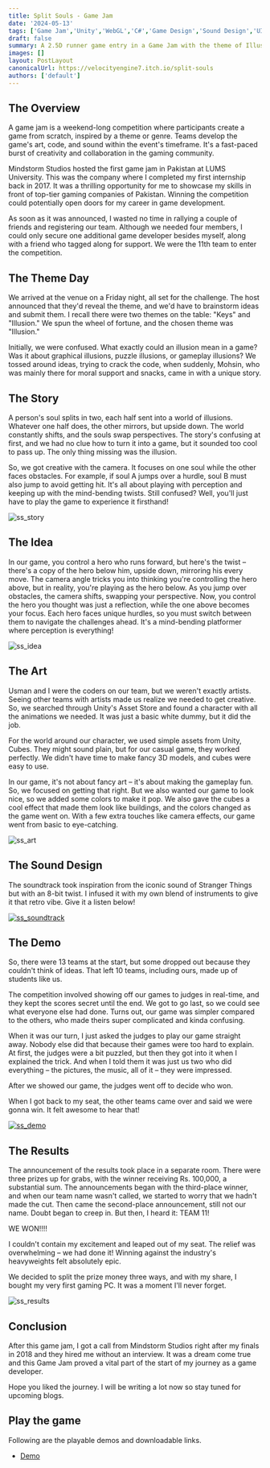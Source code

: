 ```yaml
---
title: Split Souls - Game Jam
date: '2024-05-13'
tags: ['Game Jam','Unity','WebGL','C#','Game Design','Sound Design','UI/UX','Cinematics']
draft: false
summary: A 2.5D runner game entry in a Game Jam with the theme of Illusion
images: []
layout: PostLayout
canonicalUrl: https://velocityengine7.itch.io/split-souls
authors: ['default']
---
```



## The Overview
A game jam is a weekend-long competition where participants create a game from scratch, inspired by a theme or genre. Teams develop the game's art, code, and sound within the event's timeframe. It's a fast-paced burst of creativity and collaboration in the gaming community.

Mindstorm Studios hosted the first game jam in Pakistan at LUMS University. This was the company where I completed my first internship back in 2017. It was a thrilling opportunity for me to showcase my skills in front of top-tier gaming companies of Pakistan. Winning the competition could potentially open doors for my career in game development.

As soon as it was announced, I wasted no time in rallying a couple of friends and registering our team. Although we needed four members, I could only secure one additional game developer besides myself, along with a friend who tagged along for support. We were the 11th team to enter the competition.

## The Theme Day
We arrived at the venue on a Friday night, all set for the challenge. The host announced that they'd reveal the theme, and we'd have to brainstorm ideas and submit them. I recall there were two themes on the table: "Keys" and "Illusion." We spun the wheel of fortune, and the chosen theme was "Illusion."

Initially, we were confused. What exactly could an illusion mean in a game? Was it about graphical illusions, puzzle illusions, or gameplay illusions? We tossed around ideas, trying to crack the code, when suddenly, Mohsin, who was mainly there for moral support and snacks, came in with a unique story.

## The Story
A person's soul splits in two, each half sent into a world of illusions. Whatever one half does, the other mirrors, but upside down. The world constantly shifts, and the souls swap perspectives. The story's confusing at first, and we had no clue how to turn it into a game, but it sounded too cool to pass up. The only thing missing was the illusion.

So, we got creative with the camera. It focuses on one soul while the other faces obstacles. For example, if soul A jumps over a hurdle, soul B must also jump to avoid getting hit. It's all about playing with perception and keeping up with the mind-bending twists. Still confused? Well, you'll just have to play the game to experience it firsthand!

![ss_story](/static/images/blog/ss_story.jpg)

## The Idea
In our game, you control a hero who runs forward, but here's the twist – there's a copy of the hero below him, upside down, mirroring his every move. The camera angle tricks you into thinking you're controlling the hero above, but in reality, you're playing as the hero below. As you jump over obstacles, the camera shifts, swapping your perspective. Now, you control the hero you thought was just a reflection, while the one above becomes your focus. Each hero faces unique hurdles, so you must switch between them to navigate the challenges ahead. It's a mind-bending platformer where perception is everything!

![ss_idea](/static/images/blog/ss_idea.jpg)

## The Art
Usman and I were the coders on our team, but we weren't exactly artists. Seeing other teams with artists made us realize we needed to get creative. So, we searched through Unity's Asset Store and found a character with all the animations we needed. It was just a basic white dummy, but it did the job.

For the world around our character, we used simple assets from Unity, Cubes. They might sound plain, but for our casual game, they worked perfectly. We didn't have time to make fancy 3D models, and cubes were easy to use.

In our game, it's not about fancy art – it's about making the gameplay fun. So, we focused on getting that right. But we also wanted our game to look nice, so we added some colors to make it pop. We also gave the cubes a cool effect that made them look like buildings, and the colors changed as the game went on. With a few extra touches like camera effects, our game went from basic to eye-catching.

![ss_art](/static/images/blog/ss_art.jpg)

## The Sound Design
The soundtrack took inspiration from the iconic sound of Stranger Things but with an 8-bit twist. I infused it with my own blend of instruments to give it that retro vibe. Give it a listen below!

[![ss_soundtrack](/static/images/blog/ss_soundtrack.png)](https://www.youtube.com/watch?v=-DtoOglwh94)

## The Demo
So, there were 13 teams at the start, but some dropped out because they couldn't think of ideas. That left 10 teams, including ours, made up of students like us.

The competition involved showing off our games to judges in real-time, and they kept the scores secret until the end. We got to go last, so we could see what everyone else had done. Turns out, our game was simpler compared to the others, who made theirs super complicated and kinda confusing.

When it was our turn, I just asked the judges to play our game straight away. Nobody else did that because their games were too hard to explain. At first, the judges were a bit puzzled, but then they got into it when I explained the trick. And when I told them it was just us two who did everything – the pictures, the music, all of it – they were impressed.

After we showed our game, the judges went off to decide who won.

When I got back to my seat, the other teams came over and said we were gonna win. It felt awesome to hear that!

[![ss_demo](/static/images/blog/ss_demo.png)](https://www.youtube.com/watch?v=Dg_7LDDzxYg)


## The Results
The announcement of the results took place in a separate room. There were three prizes up for grabs, with the winner receiving Rs. 100,000, a substantial sum. The announcements began with the third-place winner, and when our team name wasn't called, we started to worry that we hadn't made the cut. Then came the second-place announcement, still not our name. Doubt began to creep in. But then, I heard it: TEAM 11!

WE WON!!!! 

I couldn't contain my excitement and leaped out of my seat. The relief was overwhelming – we had done it! Winning against the industry's heavyweights felt absolutely epic.

We decided to split the prize money three ways, and with my share, I bought my very first gaming PC. It was a moment I'll never forget.

![ss_results](/static/images/blog/ss_results.jpg)

## Conclusion
After this game jam, I got a call from Mindstorm Studios right after my finals in 2018 and they hired me without an interview. It was a dream come true and this Game Jam proved a vital part of the start of my journey as a game developer.

Hope you liked the journey. I will be writing a lot now so stay tuned for upcoming blogs.

## Play the game
Following are the playable demos and downloadable links.

- [Demo](https://velocityengine7.itch.io/split-souls)

